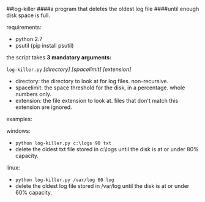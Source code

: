 ##log-killer
####a program that deletes the oldest log file
####until enough disk space is full.

requirements:
* python 2.7
* psutil (pip install psutil)

the script takes **3 mandatory arguments:**

`log-killer.py` _[directory]_ _[spacelimit]_ _[extension]_

* directory:  the directory to look at for log files.  non-recursive.
* spacelimit:  the space threshold for the disk, in a percentage.  whole numbers only.
* extension:  the file extension to look at.  files that don't match this extension are ignored.

examples:

windows:
* `python log-killer.py c:\logs 90 txt`
* delete the oldest txt file stored in c:\logs until the disk is at or under 80% capacity.


linux:
* `python log-killer.py /var/log 60 log`
* delete the oldest log file stored in /var/log until the disk is at or under 60% capacity.